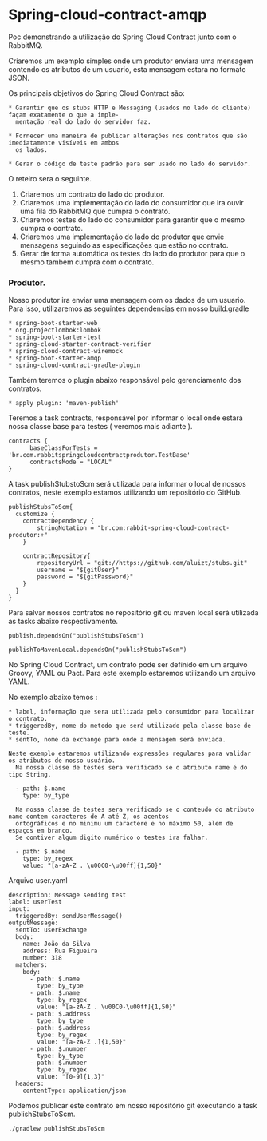 # Spring-cloud-contract-amqp

Poc demonstrando a utilização do Spring Cloud Contract junto com o RabbitMQ.

Criaremos um exemplo simples onde um produtor enviara uma mensagem contendo os atributos de um usuario, esta mensagem estara no formato JSON.

Os principais objetivos do Spring Cloud Contract são:

    * Garantir que os stubs HTTP e Messaging (usados no lado do cliente) façam exatamente o que a imple- 
      mentação real do lado do servidor faz.

    * Fornecer uma maneira de publicar alterações nos contratos que são imediatamente visíveis em ambos
      os lados.

    * Gerar o código de teste padrão para ser usado no lado do servidor.

O reteiro sera o seguinte.
   1. Criaremos um contrato do lado do produtor.
   2. Criaremos uma implementação do lado do consumidor que ira ouvir uma fila do RabbitMQ que cumpra o contrato.
   3. Criaremos testes do lado do consumidor para garantir que o mesmo cumpra o contrato.
   4. Criaremos uma implementação do lado do produtor que envie mensagens seguindo as especificações que estão no contrato.
   5. Gerar de forma automática os testes do lado do produtor para que o mesmo tambem cumpra com o contrato.
   

### Produtor.

Nosso produtor ira enviar uma mensagem com os dados de um usuario. 
Para isso, utilizaremos as seguintes dependencias em nosso build.gradle
    
    * spring-boot-starter-web
    * org.projectlombok:lombok
    * spring-boot-starter-test
    * spring-cloud-starter-contract-verifier
    * spring-cloud-contract-wiremock
    * spring-boot-starter-amqp
    * spring-cloud-contract-gradle-plugin
    
Também teremos o plugin abaixo responsável pelo gerenciamento dos contratos.
   
    * apply plugin: 'maven-publish'
    
Teremos a task contracts, responsável por informar o local onde estará nossa classe base para testes ( veremos mais adiante ).

    contracts {
          baseClassForTests = 'br.com.rabbitspringcloudcontractprodutor.TestBase'
          contractsMode = "LOCAL"
    }
    

A task publishStubstoScm será utilizada para informar o local de nossos contratos, neste exemplo estamos utilizando um repositório do GitHub.

    publishStubsToScm{
      customize {
        contractDependency {
            stringNotation = "br.com:rabbit-spring-cloud-contract-produtor:+"
        }

        contractRepository{
            repositoryUrl = "git://https://github.com/aluizt/stubs.git"
            username = "${gitUser}"
            password = "${gitPassword}"
        }       
      }
    }
 
      
Para salvar nossos contratos no repositório git ou maven local será utilizada as tasks abaixo respectivamente.
  
    publish.dependsOn("publishStubsToScm")
  
    publishToMavenLocal.dependsOn("publishStubsToScm")
   
No Spring Cloud Contract, um contrato pode ser definido em um arquivo Groovy, YAML ou Pact. Para este exemplo estaremos utilizando um arquivo YAML.

No exemplo abaixo temos :
   
    * label, informação que sera utilizada pelo consumidor para localizar o contrato.
    * triggeredBy, nome do metodo que será utilizado pela classe base de teste.
    * sentTo, nome da exchange para onde a mensagem será enviada.
    
    Neste exemplo estaremos utilizando expressões regulares para validar os atributos de nosso usuário.
      Na nossa classe de testes sera verificado se o atributo name é do tipo String.
      
      - path: $.name
        type: by_type        
     
      Na nossa classe de testes sera verificado se o conteudo do atributo name contem caracteres de A até Z, os acentos  
      ortográficos e no minimu um caractere e no máximo 50, alem de espaços em branco.
      Se contiver algum digito numérico o testes ira falhar.
      
      - path: $.name
        type: by_regex
        value: "[a-zA-Z . \u00C0-\u00ff]{1,50}"
        

Arquivo user.yaml

```
description: Message sending test
label: userTest
input:
  triggeredBy: sendUserMessage()
outputMessage:
  sentTo: userExchange
  body:
    name: João da Silva
    address: Rua Figueira
    number: 318
  matchers:
    body:
      - path: $.name
        type: by_type
      - path: $.name
        type: by_regex
        value: "[a-zA-Z . \u00C0-\u00ff]{1,50}"
      - path: $.address
        type: by_type
      - path: $.address
        type: by_regex
        value: "[a-zA-Z .]{1,50}"
      - path: $.number
        type: by_type
      - path: $.number
        type: by_regex
        value: "[0-9]{1,3}"
  headers:
    contentType: application/json
```

Podemos publicar este contrato em nosso repositório git executando a task publishStubsToScm.

    ./gradlew publishStubsToScm
    

    




   



